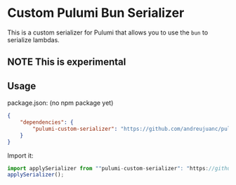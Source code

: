 # Custom Pulumi Bun Serializer

This is a custom serializer for Pulumi that allows you to use the `bun` to serialize lambdas.

## NOTE This is experimental

## Usage

package.json: (no npm package yet)
```json
{
    "dependencies": {
        "pulumi-custom-serializer": "https://github.com/andreujuanc/pulumi-custom-serializer"
    }
}

```

Import it:
```ts
import applySerializer from ""pulumi-custom-serializer": "https://github.com/andreujuanc/pulumi-custom-serializer",";
applySerializer();
```